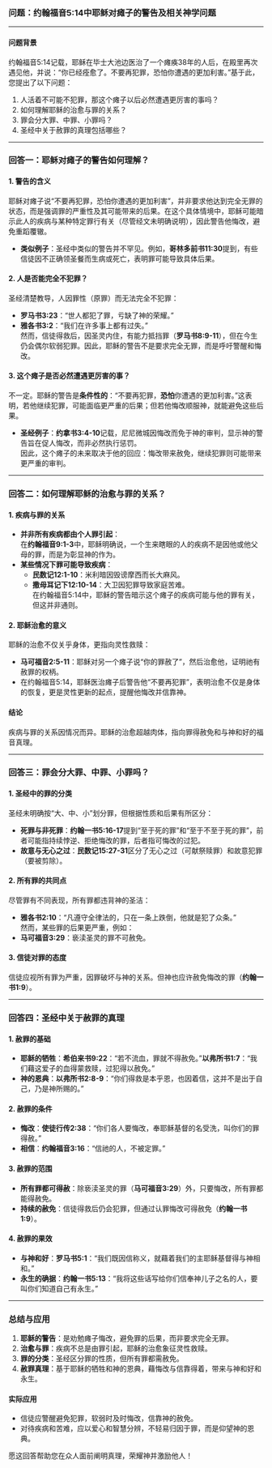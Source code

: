 ### 问题：约翰福音5:14中耶稣对瘫子的警告及相关神学问题

---

#### **问题背景**
约翰福音5:14记载，耶稣在毕士大池边医治了一个瘫痪38年的人后，在殿里再次遇见他，并说：“你已经痊愈了。不要再犯罪，恐怕你遭遇的更加利害。”基于此，您提出了以下问题：
1. 人活着不可能不犯罪，那这个瘫子以后必然遭遇更厉害的事吗？
2. 如何理解耶稣的治愈与罪的关系？
3. 罪会分大罪、中罪、小罪吗？
4. 圣经中关于赦罪的真理包括哪些？

---

### **回答一：耶稣对瘫子的警告如何理解？**

#### **1. 警告的含义**
耶稣对瘫子说“不要再犯罪，恐怕你遭遇的更加利害”，并非要求他达到完全无罪的状态，而是强调罪的严重性及其可能带来的后果。在这个具体情境中，耶稣可能暗示此人的疾病与某种特定罪行有关（尽管经文未明确说明），因此警告他悔改，避免重蹈覆辙。  
- **类似例子**：圣经中类似的警告并不罕见。例如，**哥林多前书11:30**提到，有些信徒因不正确领圣餐而生病或死亡，表明罪可能导致具体后果。

#### **2. 人是否能完全不犯罪？**
圣经清楚教导，人因罪性（原罪）而无法完全不犯罪：
- **罗马书3:23**：“世人都犯了罪，亏缺了神的荣耀。”  
- **雅各书3:2**：“我们在许多事上都有过失。”  
然而，信徒得救后，因圣灵内住，有能力抵挡罪（**罗马书8:9-11**），但在今生仍会偶尔软弱犯罪。因此，耶稣的警告不是要求完全无罪，而是呼吁警醒和悔改。

#### **3. 这个瘫子是否必然遭遇更厉害的事？**
不一定。耶稣的警告是**条件性的**：“不要再犯罪，**恐怕**你遭遇的更加利害。”这表明，若他继续犯罪，可能面临更严重的后果；但若他悔改顺服神，就能避免这些后果。  
- **圣经例子**：**约拿书3:4-10**记载，尼尼微城因悔改而免于神的审判，显示神的警告旨在促人悔改，而非必然执行惩罚。  
因此，这个瘫子的未来取决于他的回应：悔改带来赦免，继续犯罪则可能带来更严重的审判。

---

### **回答二：如何理解耶稣的治愈与罪的关系？**

#### **1. 疾病与罪的关系**
- **并非所有疾病都由个人罪引起**：  
  在**约翰福音9:1-3**中，耶稣明确说，一个生来瞎眼的人的疾病不是因他或他父母的罪，而是为彰显神的作为。  
- **某些情况下罪可能导致疾病**：  
  - **民数记12:1-10**：米利暗因毁谤摩西而长大麻风。  
  - **撒母耳记下12:10-14**：大卫因犯罪导致家庭苦难。  
  在约翰福音5:14中，耶稣的警告暗示这个瘫子的疾病可能与他的罪有关，但这并非通则。

#### **2. 耶稣治愈的意义**
耶稣的治愈不仅关乎身体，更指向灵性救赎：  
- **马可福音2:5-11**：耶稣对另一个瘫子说“你的罪赦了”，然后治愈他，证明祂有赦罪的权柄。  
- 在约翰福音5:14，耶稣医治瘫子后警告他“不要再犯罪”，表明治愈不仅是身体的恢复，更是灵性更新的起点，提醒他悔改并信靠神。

#### **结论**
疾病与罪的关系因情况而异。耶稣的治愈超越肉体，指向罪得赦免和与神和好的福音真理。

---

### **回答三：罪会分大罪、中罪、小罪吗？**

#### **1. 圣经中的罪的分类**
圣经未明确按“大、中、小”划分罪，但根据性质和后果有所区分：  
- **死罪与非死罪**：**约翰一书5:16-17**提到“至于死的罪”和“至于不至于死的罪”，前者可能指持续悖逆、拒绝悔改的罪，后者指可悔改的过犯。  
- **故意与无心之过**：**民数记15:27-31**区分了无心之过（可献祭赎罪）和故意犯罪（要被剪除）。  

#### **2. 所有罪的共同点**
尽管罪有不同表现，所有罪都违背神的圣洁：  
- **雅各书2:10**：“凡遵守全律法的，只在一条上跌倒，他就是犯了众条。”  
然而，某些罪的后果更严重，例如：  
- **马可福音3:29**：亵渎圣灵的罪不可赦免。

#### **3. 信徒对罪的态度**
信徒应视所有罪为严重，因罪破坏与神的关系。但神也应许赦免悔改的罪（**约翰一书1:9**）。

---

### **回答四：圣经中关于赦罪的真理**

#### **1. 赦罪的基础**
- **耶稣的牺牲**：**希伯来书9:22**：“若不流血，罪就不得赦免。”**以弗所书1:7**：“我们藉这爱子的血得蒙救赎，过犯得以赦免。”  
- **神的恩典**：**以弗所书2:8-9**：“你们得救是本乎恩，也因着信，这并不是出于自己，乃是神所赐的。”

#### **2. 赦罪的条件**
- **悔改**：**使徒行传2:38**：“你们各人要悔改，奉耶稣基督的名受洗，叫你们的罪得赦。”  
- **相信**：**约翰福音3:16**：“信祂的人，不被定罪。”

#### **3. 赦罪的范围**
- **所有罪都可得赦**：除亵渎圣灵的罪（**马可福音3:29**）外，只要悔改，所有罪都能得赦免。  
- **持续的赦免**：信徒得救后仍会犯罪，但通过认罪悔改可得赦免（**约翰一书1:9**）。

#### **4. 赦罪的果效**
- **与神和好**：**罗马书5:1**：“我们既因信称义，就藉着我们的主耶稣基督得与神相和。”  
- **永生的确据**：**约翰一书5:13**：“我将这些话写给你们信奉神儿子之名的人，要叫你们知道自己有永生。”

---

### **总结与应用**

1. **耶稣的警告**：是劝勉瘫子悔改，避免罪的后果，而非要求完全无罪。  
2. **治愈与罪**：疾病不总是由罪引起，耶稣的治愈象征灵性救赎。  
3. **罪的分类**：圣经区分罪的性质，但所有罪都需赦免。  
4. **赦罪真理**：基于耶稣的牺牲和神的恩典，藉悔改与信靠得着，带来与神和好和永生。

#### **实际应用**
- 信徒应警醒避免犯罪，软弱时及时悔改，信靠神的赦免。  
- 对待疾病和苦难，应以爱心和智慧分辨，不轻易归因于罪，而是仰望神的恩典。

愿这回答帮助您在众人面前阐明真理，荣耀神并激励他人！